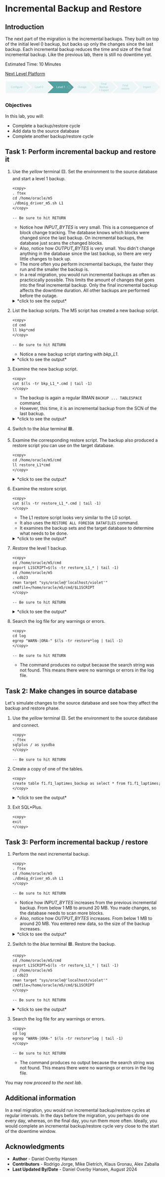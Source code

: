 # Incremental Backup and Restore

## Introduction

The next part of the migration is the incremental backups. They built on top of the initial level 0 backup, but backs up only the changes since the last backup. Each incremental backup reduces the time and size of the final incremental backup. Like the previous lab, there is still no downtime yet.

Estimated Time: 10 Minutes

[Next Level Platform](videohub:1_0l5swhst)

![Start the incremental level 1 backup/restore](./images/incremental-backup-restore-overview.png " ")

### Objectives

In this lab, you will:

* Complete a backup/restore cycle
* Add data to the source database
* Complete another backup/restore cycle

## Task 1: Perform incremental backup and restore it

1. Use the *yellow* terminal 🟨. Set the environment to the source database and start a level 1 backup.

    ```
    <copy>
    . ftex
    cd /home/oracle/m5
    ./dbmig_driver_m5.sh L1
    </copy>

    -- Be sure to hit RETURN
    ```

    * Notice how *INPUT_BYTES* is very small. This is a consequence of block change tracking. The database knows which blocks were changed since the last backup. On incremental backups, the database just scans the changed blocks.
    * Also, notice how *OUTPUT_BYTES* is very small. You didn't change anything in the database since the last backup, so there are very little changes to back up.
    * The more often you perform incremental backups, the faster they run and the smaller the backup is.
    * In a real migration, you would run incremental backups as often as practicically possible. This limits the amount of changes that goes into the final incremental backup. Only the final incremental backup affects the downtime duration. All other backups are performed before the outage.
    
    <details>
    <summary>*click to see the output*</summary>
    ``` text
    $ . ftex
    $ cd /home/oracle/m5
    $ ./dbmig_driver_m5.sh L1
    Properties file found, sourcing.
    LOG and CMD directories found
    2024-07-02 19:03:36 - 1719947016775: Requested L1 backup for pid 14106.  Using DISK destination, 4 channels and 64G section size.
    2024-07-02 19:03:36 - 1719947016783: Performing L1 backup for pid 14106
    RMAN> 2> 3> 4> RMAN> RMAN> 2> 3> 4> 5> 6> 7> 8> 9> 10> 11> 12> 13> RMAN>
    2024-07-02 19:03:40 - 1719947020732: No errors or warnings found in backup log file for pid 14106
    2024-07-02 19:03:40 - 1719947020748: Manually copy restore script to destination
    2024-07-02 19:03:40 - 1719947020750:  => /home/oracle/m5/cmd/restore_L1_FTEX_240702190336.cmd
    2024-07-02 19:03:40 - 1719947020762: Saving SCN for next backup for pid 14106
    
    BACKUP_TYPE   INPUT_BYTES(MB) OUTPUT_BYTES(MB) STATUS    START_TIME          END_TIME            ELAPSED_TIME(Min)
    ------------- --------------- ---------------- --------- ------------------- ------------------- -----------------
    DATAFILE FULL .0078125        .046875          COMPLETED 07/02/2024:19:03:39 07/02/2024:19:03:40 .01
    ```
    </details>

2. List the backup scripts. The M5 script has created a new backup script.

    ```
    <copy>
    cd cmd
    ll bkp*cmd
    </copy>

    -- Be sure to hit RETURN
    ```

    * Notice a new backup script starting with *bkp_L1*. 

    <details>
    <summary>*click to see the output*</summary>
    ``` text
    $ cd cmd
    $ ll bkp*cmd
    -rw-r--r--. 1 oracle oinstall 641 Jul  2 18:52 bkp_L0_240702185218.cmd
    -rw-r--r--. 1 oracle oinstall 676 Jul  2 19:03 bkp_L1_240702190336.cmd
    ```
    </details>

3. Examine the new backup script. 

    ```
    <copy>
    cat $(ls -tr bkp_L1_*.cmd | tail -1)
    </copy>
    ```

    * The backup is again a regular RMAN `BACKUP ... TABLESPACE` command.
    * However, this time, it is an incremental backup from the SCN of the last backup. 

    <details>
    <summary>*click to see the output*</summary>
    ``` text
    $ cat $(ls -tr bkp_L1_*.cmd | tail -1)
    SET ECHO ON;
    SHOW ALL;
    ALTER SYSTEM CHECKPOINT GLOBAL;
    SELECT checkpoint_change# prev_incr_ckp_scn FROM v$database;
    SET EVENT FOR skip_auxiliary_set_tbs TO 1;
    RUN
    {
    ALLOCATE CHANNEL d1 DEVICE TYPE DISK FORMAT '/home/oracle/m5/rman/L1_%d_%N_%t_%s_%p';
    ALLOCATE CHANNEL d2 DEVICE TYPE DISK FORMAT '/home/oracle/m5/rman/L1_%d_%N_%t_%s_%p';
    ALLOCATE CHANNEL d3 DEVICE TYPE DISK FORMAT '/home/oracle/m5/rman/L1_%d_%N_%t_%s_%p';
    ALLOCATE CHANNEL d4 DEVICE TYPE DISK FORMAT '/home/oracle/m5/rman/L1_%d_%N_%t_%s_%p';
    BACKUP
           FILESPERSET 1
           INCREMENTAL FROM SCN 558989
           SECTION SIZE 64G
           TAG FTEX_L1_240702190336
           TABLESPACE USERS;
    }
    ```
    </details>

4. Switch to the *blue* terminal 🟦. 

5. Examine the corresponding restore script. The backup also produced a restore script you can use on the target database.

    ```
    <copy>
    cd /home/oracle/m5/cmd
    ll restore_L1*cmd
    </copy>
    ```

    <details>
    <summary>*click to see the output*</summary>
    ``` text
    -rw-r--r--. 1 oracle oinstall 658 Jul  2 19:03 restore_L1_FTEX_240702190336.cmd
    ```
    </details>

6. Examine the restore script. 

    ```
    <copy>
    cat $(ls -tr restore_L1_*.cmd | tail -1)
    </copy>
    ```

    * The L1 restore script looks very similar to the L0 script.
    * It also uses the `RESTORE ALL FOREIGN DATAFILES` command.
    * It examines the backup sets and the target database to determine what needs to be done.

    <details>
    <summary>*click to see the output*</summary>
    ``` text
    $ cat $(ls -tr restore_L1_*.cmd | tail -1)
    SPOOL LOG TO log/restore_L1_FTEX_240702190336.log;
    SPOOL TRACE TO log/restore_L1_FTEX_240702190336.trc;
    SET EVENT FOR catalog_foreign_datafile_restore TO 1;
    SET ECHO ON;
    SHOW ALL;
    DEBUG ON;
    RUN
    {
    ALLOCATE CHANNEL DISK1 DEVICE TYPE DISK FORMAT '/home/oracle/m5/rman/L1_%d_%N_%t_%s_%p';
    ALLOCATE CHANNEL DISK2 DEVICE TYPE DISK FORMAT '/home/oracle/m5/rman/L1_%d_%N_%t_%s_%p';
    ALLOCATE CHANNEL DISK3 DEVICE TYPE DISK FORMAT '/home/oracle/m5/rman/L1_%d_%N_%t_%s_%p';
    ALLOCATE CHANNEL DISK4 DEVICE TYPE DISK FORMAT '/home/oracle/m5/rman/L1_%d_%N_%t_%s_%p';
    RESTORE ALL FOREIGN DATAFILES TO NEW FROM BACKUPSET
    '/home/oracle/m5/rman/L1_FTEX_USERS_1173294219_3_1';}
    ```
    </details>

7. *Restore* the level 1 backup. 

    ```
    <copy>
    cd /home/oracle/m5/cmd
    export L1SCRIPT=$(ls -tr restore_L1_* | tail -1) 
    cd /home/oracle/m5
    . cdb23
    rman target "sys/oracle@'localhost/violet'" cmdfile=/home/oracle/m5/cmd/$L1SCRIPT
    </copy>

    -- Be sure to hit RETURN
    ```

    <details>
    <summary>*click to see the output*</summary>
    ``` text
    $ rman target "sys@'localhost/violet'" cmdfile=/home/oracle/m5/cmd/$L1SCRIPT
    
    Recovery Manager: Release 23.0.0.0.0 - for Oracle Cloud and Engineered Systems on Tue Jul 2 19:09:01 2024
    Version 23.5.0.24.07
    
    Copyright (c) 1982, 2024, Oracle and/or its affiliates.  All rights reserved.
    
    connected to target database: CDB23:VIOLET (DBID=1874382390)
    
    RMAN> SPOOL LOG TO log/restore_L1_FTEX_240702190336.log;
    2> SPOOL TRACE TO log/restore_L1_FTEX_240702190336.trc;
    3> SET EVENT FOR catalog_foreign_datafile_restore TO 1;
    4> SET ECHO ON;
    5> SHOW ALL;
    6> DEBUG ON;
    7> RUN
    8> {
    9> ALLOCATE CHANNEL DISK1 DEVICE TYPE DISK FORMAT '/home/oracle/m5/rman/L1_%d_%N_%t_%s_%p';
    10> ALLOCATE CHANNEL DISK2 DEVICE TYPE DISK FORMAT '/home/oracle/m5/rman/L1_%d_%N_%t_%s_%p';
    11> ALLOCATE CHANNEL DISK3 DEVICE TYPE DISK FORMAT '/home/oracle/m5/rman/L1_%d_%N_%t_%s_%p';
    12> ALLOCATE CHANNEL DISK4 DEVICE TYPE DISK FORMAT '/home/oracle/m5/rman/L1_%d_%N_%t_%s_%p';
    13> RESTORE ALL FOREIGN DATAFILES TO NEW FROM BACKUPSET
    14> '/home/oracle/m5/rman/L1_FTEX_USERS_1173294219_3_1';}
    15>
    ```
    </details>

8. Search the log file for any warnings or errors. 

    ```
    <copy>
    cd log
    egrep "WARN-|ORA-" $(ls -tr restore*log | tail -1)
    </copy>

    -- Be sure to hit RETURN
    ```

    * The command produces no output because the search string was not found. This means there were no warnings or errors in the log file.

## Task 2: Make changes in source database

Let's simulate changes to the source database and see how they affect the backup and restore phase.

1. Use the *yellow* terminal 🟨. Set the environment to the source database and connect.

    ```
    <copy>
    . ftex
    sqlplus / as sysdba
    </copy>

    -- Be sure to hit RETURN
    ```

2. Create a copy of one of the tables.

    ```
    <copy>
    create table f1.f1_laptimes_backup as select * from f1.f1_laptimes;
    </copy>
    ```

    <details>
    <summary>*click to see the output*</summary>
    ``` text
    SQL> create table f1.f1_laptimes_backup as select * from f1.f1_laptimes;
    
    Table created.
    ```
    </details>

3. Exit SQL*Plus.

    ```
    <copy>
    exit
    </copy>
    ```

## Task 3: Perform incremental backup / restore

1. Perform the next incremental backup.

    ```
    <copy>
    . ftex
    cd /home/oracle/m5
    ./dbmig_driver_m5.sh L1
    </copy>

    -- Be sure to hit RETURN
    ```

    * Notice how *INPUT_BYTES* increases from the previous incremental backup. From below 1 MB to around 20 MB. You made changes, so the database needs to scan more blocks. 
    * Also, notice how *OUTPUT_BYTES* increases. From below 1 MB to around 20 MB. You entered new data, so the size of the backup increases.

    <details>
    <summary>*click to see the output*</summary>
    ``` text
    $ . ftex
    $ cd /home/oracle/m5
    $ ./dbmig_driver_m5.sh L1
    Properties file found, sourcing.
    LOG and CMD directories found
    2024-07-02 19:09:49 - 1719947389848: Requested L1 backup for pid 14507.  Using DISK destination, 4 channels and 64G section size.
    2024-07-02 19:09:49 - 1719947389856: Performing L1 backup for pid 14507
    RMAN> 2> 3> 4> RMAN> RMAN> 2> 3> 4> 5> 6> 7> 8> 9> 10> 11> 12> 13> RMAN>
    2024-07-02 19:09:53 - 1719947393764: No errors or warnings found in backup log file for pid 14507
    2024-07-02 19:09:53 - 1719947393778: Manually copy restore script to destination
    2024-07-02 19:09:53 - 1719947393780:  => /home/oracle/m5/cmd/restore_L1_FTEX_240702190949.cmd
    2024-07-02 19:09:53 - 1719947393792: Saving SCN for next backup for pid 14507
    
    BACKUP_TYPE   INPUT_BYTES(MB) OUTPUT_BYTES(MB) STATUS    START_TIME          END_TIME            ELAPSED_TIME(Min)
    ------------- --------------- ---------------- --------- ------------------- ------------------- -----------------
    DATAFILE FULL 20.304687       20.3359375       COMPLETED 07/02/2024:19:09:52 07/02/2024:19:09:53 .01
    ```
    </details>

2. Switch to the *blue* terminal 🟦. Restore the backup.

    ```
    <copy>
    cd /home/oracle/m5/cmd
    export L1SCRIPT=$(ls -tr restore_L1_* | tail -1) 
    cd /home/oracle/m5
    . cdb23
    rman target "sys/oracle@'localhost/violet'" cmdfile=/home/oracle/m5/cmd/$L1SCRIPT
    </copy>

    -- Be sure to hit RETURN
    ```

    <details>
    <summary>*click to see the output*</summary>
    ``` text
    $ rman target "sys/oracle@'localhost/violet'" cmdfile=/home/oracle/m5/cmd/$L1SCRIPT
    
    Recovery Manager: Release 23.0.0.0.0 - for Oracle Cloud and Engineered Systems on Tue Jul 2 19:10:56 2024
    Version 23.5.0.24.07
    
    Copyright (c) 1982, 2024, Oracle and/or its affiliates.  All rights reserved.
    
    connected to target database: CDB23:VIOLET (DBID=1874382390)
    
    RMAN> SPOOL LOG TO log/restore_L1_FTEX_240702190949.log;
    2> SPOOL TRACE TO log/restore_L1_FTEX_240702190949.trc;
    3> SET EVENT FOR catalog_foreign_datafile_restore TO 1;
    4> SET ECHO ON;
    5> SHOW ALL;
    6> DEBUG ON;
    7> RUN
    8> {
    9> ALLOCATE CHANNEL DISK1 DEVICE TYPE DISK FORMAT '/home/oracle/m5/rman/L1_%d_%N_%t_%s_%p';
    10> ALLOCATE CHANNEL DISK2 DEVICE TYPE DISK FORMAT '/home/oracle/m5/rman/L1_%d_%N_%t_%s_%p';
    11> ALLOCATE CHANNEL DISK3 DEVICE TYPE DISK FORMAT '/home/oracle/m5/rman/L1_%d_%N_%t_%s_%p';
    12> ALLOCATE CHANNEL DISK4 DEVICE TYPE DISK FORMAT '/home/oracle/m5/rman/L1_%d_%N_%t_%s_%p';
    13> RESTORE ALL FOREIGN DATAFILES TO NEW FROM BACKUPSET
    14> '/home/oracle/m5/rman/L1_FTEX_USERS_1173294592_4_1';}
    15>
    ```
    </details>

3. Search the log file for any warnings or errors. 

    ```
    <copy>
    cd log
    egrep "WARN-|ORA-" $(ls -tr restore*log | tail -1)
    </copy>

    -- Be sure to hit RETURN
    ```

    * The command produces no output because the search string was not found. This means there were no warnings or errors in the log file.

You may now *proceed to the next lab*.

## Additional information

In a real migration, you would run incremental backup/restore cycles at regular intervals. In the days before the migration, you perhaps do one every day, whereas, on the final day, you run them more often. Ideally, you would complete an incremental backup/restore cycle very close to the start of the downtime window.

## Acknowledgments

* **Author** - Daniel Overby Hansen
* **Contributors** - Rodrigo Jorge, Mike Dietrich, Klaus Gronau, Alex Zaballa
* **Last Updated By/Date** - Daniel Overby Hansen, August 2024
